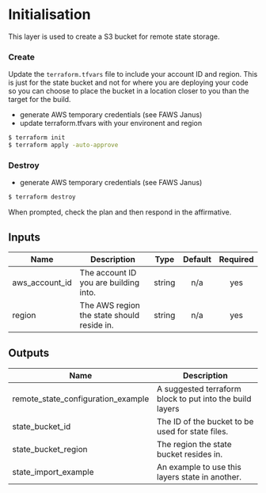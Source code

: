 # Initialisation

This layer is used to create a S3 bucket for remote state storage.

### Create

Update the `terraform.tfvars` file to include your account ID and region. This is just for the state bucket and not for where you are deploying your code so you can choose to place the bucket in a location closer to you than the target for the build.

- generate AWS temporary credentials (see FAWS Janus)
- update terraform.tfvars with your environent and region

```bash
$ terraform init
$ terraform apply -auto-approve
```

### Destroy

* generate AWS temporary credentials (see FAWS Janus)

```bash
$ terraform destroy
```

When prompted, check the plan and then respond in the affirmative.

## Inputs

| Name | Description | Type | Default | Required |
|------|-------------|:----:|:-----:|:-----:|
| aws\_account\_id | The account ID you are building into. | string | n/a | yes |
| region | The AWS region the state should reside in. | string | n/a | yes |

## Outputs

| Name | Description |
|------|-------------|
| remote\_state\_configuration\_example | A suggested terraform block to put into the build layers |
| state\_bucket\_id | The ID of the bucket to be used for state files. |
| state\_bucket\_region | The region the state bucket resides in. |
| state\_import\_example | An example to use this layers state in another. |